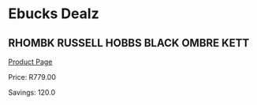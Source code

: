 
# Ebucks Dealz
## RHOMBK RUSSELL HOBBS BLACK OMBRE KETT
[Product Page](https://www.ebucks.com/web/shop/productSelected.do?prodId=1155335449&catId=704985963)

Price: R779.00

Savings: 120.0


	